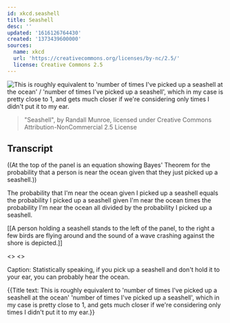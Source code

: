 ```yaml
---
id: xkcd.seashell
title: Seashell
desc: ''
updated: '1616126764430'
created: '1373439600000'
sources:
  name: xkcd
  url: 'https://creativecommons.org/licenses/by-nc/2.5/'
  license: Creative Commons 2.5
---
```

![This is roughly equivalent to 'number of times I've picked up a seashell at the ocean' / 'number of times I've picked up a seashell', which in my case is pretty close to 1, and gets much closer if we're considering only times I didn't put it to my ear.](https://imgs.xkcd.com/comics/seashell.png)
> "Seashell", by Randall Munroe, licensed under Creative Commons Attribution-NonCommercial 2.5 License

## Transcript
((At the top of the panel is an equation showing Bayes' Theorem for the probability that a person is near the ocean given that they just picked up a seashell.))

The probability that I'm near the ocean given I picked up a seashell equals the probability I picked up a seashell given I'm near the ocean times the probability I'm near the ocean all divided by the probability I picked up a seashell.

[[A person holding a seashell stands to the left of the panel, to the right a few birds are flying around and the sound of a wave crashing against the shore is depicted.]]

<<Crashhh>>
<<Sploosh>>

Caption: Statistically speaking, if you pick up a seashell and don't hold it to your ear, you can probably hear the ocean.

{{Title text: This is roughly equivalent to 'number of times I've picked up a seashell at the ocean' 
 'number of times I've picked up a seashell', which in my case is pretty close to 1, and gets much closer if we're considering only times I didn't put it to my ear.}}
